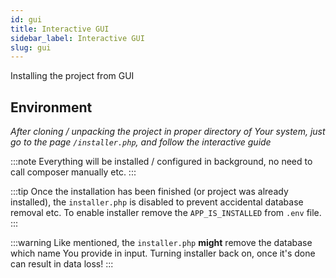 ```yaml
---
id: gui
title: Interactive GUI
sidebar_label: Interactive GUI
slug: gui
---
```


Installing the project from GUI

## Environment

*After cloning / unpacking the project in proper directory of Your system, just go to the page `/installer.php`, 
and follow the interactive guide*

:::note
Everything will be installed / configured in background, no need to call composer manually etc.
:::


:::tip
Once the installation has been finished (or project was already installed), the `installer.php` is disabled to prevent 
accidental database removal etc. To enable installer remove the `APP_IS_INSTALLED` from `.env` file.
:::

:::warning
Like mentioned, the `installer.php` **might** remove the database which name You provide in input. Turning installer 
back on, once it's done can result in data loss!
:::